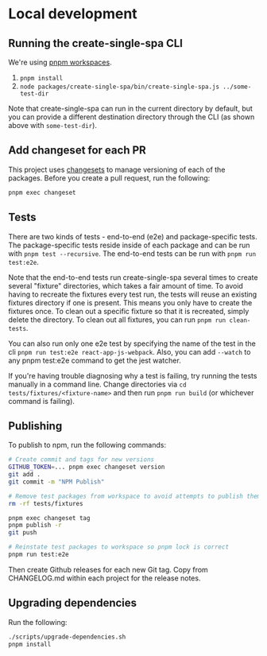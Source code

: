 # Local development

## Running the create-single-spa CLI

We're using [pnpm workspaces](https://pnpm.js.org/en/workspaces).

1. `pnpm install`
2. `node packages/create-single-spa/bin/create-single-spa.js ../some-test-dir`

Note that create-single-spa can run in the current directory by default, but you can provide a different destination directory through the CLI (as shown above with `some-test-dir`).

## Add changeset for each PR

This project uses [changesets](https://github.com/atlassian/changesets) to manage versioning of each of the packages. Before you create a pull request, run the following:

```sh
pnpm exec changeset
```

## Tests

There are two kinds of tests - end-to-end (e2e) and package-specific tests. The package-specific tests reside inside of each package and can be run with `pnpm test --recursive`. The end-to-end tests can be run with `pnpm run test:e2e`.

Note that the end-to-end tests run create-single-spa several times to create several "fixture" directories, which takes a fair amount of time. To avoid having to recreate the fixtures every test run, the tests will reuse an existing fixtures directory if one is present. This means you only have to create the fixtures once. To clean out a specific fixture so that it is recreated, simply delete the directory. To clean out all fixtures, you can run `pnpm run clean-tests`.

You can also run only one e2e test by specifying the name of the test in the cli `pnpm run test:e2e react-app-js-webpack`. Also, you can add `--watch` to any pnpm test:e2e command to get the jest watcher.

If you're having trouble diagnosing why a test is failing, try running the tests manually in a command line. Change directories via `cd tests/fixtures/<fixture-name>` and then run `pnpm run build` (or whichever command is failing).

## Publishing

To publish to npm, run the following commands:

```sh
# Create commit and tags for new versions
GITHUB_TOKEN=... pnpm exec changeset version
git add .
git commit -m "NPM Publish"

# Remove test packages from workspace to avoid attempts to publish them
rm -rf tests/fixtures

pnpm exec changeset tag
pnpm publish -r
git push

# Reinstate test packages to workspace so pnpm lock is correct
pnpm run test:e2e
```

Then create Github releases for each new Git tag. Copy from CHANGELOG.md within each project for the release notes.

## Upgrading dependencies

Run the following:

```sh
./scripts/upgrade-dependencies.sh
pnpm install
```
